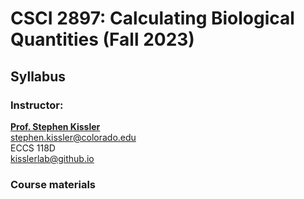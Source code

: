 # CSCI 2897: Calculating Biological Quantities (Fall 2023)

## Syllabus 

### Instructor:
__[Prof. Stephen Kissler](mailto:stephen.kissler@colorado.edu)__\
[stephen.kissler@colorado.edu](mailto:stephen.kissler@colorado.edu)\
ECCS 118D\
[kisslerlab@github.io](https://kisslerlab.github.io/)

### Course materials 


